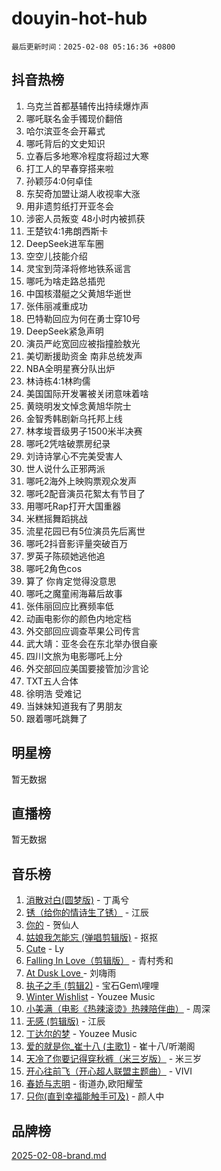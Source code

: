 # douyin-hot-hub

`最后更新时间：2025-02-08 05:16:36 +0800`

## 抖音热榜

1. 乌克兰首都基辅传出持续爆炸声
1. 哪吒联名金手镯现价翻倍
1. 哈尔滨亚冬会开幕式
1. 哪吒背后的文史知识
1. 立春后多地寒冷程度将超过大寒
1. 打工人的早春穿搭来啦
1. 孙颖莎4:0何卓佳
1. 东契奇加盟让湖人收视率大涨
1. 用非遗剪纸打开亚冬会
1. 涉密人员叛变 48小时内被抓获
1. 王楚钦4:1弗朗西斯卡
1. DeepSeek进军车圈
1. 空空儿技能介绍
1. 灵宝到菏泽将修地铁系谣言
1. 哪吒为啥走路总插兜
1. 中国核潜艇之父黄旭华逝世
1. 张伟丽减重成功
1. 巴特勒回应为何在勇士穿10号
1. DeepSeek紧急声明
1. 演员严屹宽回应被指撞脸敖光
1. 美切断援助资金 南非总统发声
1. NBA全明星赛分队出炉
1. 林诗栋4:1林昀儒
1. 美国国际开发署被关闭意味着啥
1. 黄晓明发文悼念黄旭华院士
1. 金智秀韩剧新乌托邦上线
1. 林孝埈晋级男子1500米半决赛
1. 哪吒2凭啥破票房纪录
1. 刘诗诗掌心不完美受害人
1. 世人说什么正邪两派
1. 哪吒2海外上映购票观众发声
1. 哪吒2配音演员花絮太有节目了
1. 用哪吒Rap打开大国重器
1. 米糕摇舞蹈挑战
1. 流星花园已有5位演员先后离世
1. 哪吒2抖音影评量突破百万
1. 罗英子陈硕她逃他追
1. 哪吒2角色cos
1. 算了 你肯定觉得没意思
1. 哪吒之魔童闹海幕后故事
1. 张伟丽回应比赛频率低
1. 动画电影你的颜色内地定档
1. 外交部回应调查苹果公司传言
1. 武大靖：亚冬会在东北举办很自豪
1. 四川文旅为电影哪吒上分
1. 外交部回应美国要接管加沙言论
1. TXT五人合体
1. 徐明浩 受难记
1. 当妹妹知道我有了男朋友
1. 跟着哪吒跳舞了

## 明星榜

暂无数据

## 直播榜

暂无数据

## 音乐榜

1. [消散对白(圆梦版)](https://sf5-hl-cdn-tos.douyinstatic.com/obj/tos-cn-ve-2774/og4jB5I5IizzoZVAAAzWgBMAsMDWoArfwBOiFs) - 丁禹兮
1. [锈（给你的情诗生了锈）](https://sf5-hl-cdn-tos.douyinstatic.com/obj/tos-cn-ve-2774/o8a1PBtVqIYbPEGK6e5A4egedVMdm3fCIz6bbE) - 江辰
1. [你的](https://sf5-hl-cdn-tos.douyinstatic.com/obj/tos-cn-ve-2774/oYuIeKf42jB7sEV6B2upMdpYAgfrQWj0FeRegh) - 贺仙人
1. [姑娘我怎能忘 (弹唱剪辑版)](https://sf5-hl-cdn-tos.douyinstatic.com/obj/tos-cn-ve-2774/okamwrBGEMz6illuEofAsMV4yzF5tVWbBiA5AI) - 抠抠
1. [Cute](https://sf5-hl-cdn-tos.douyinstatic.com/obj/tos-cn-ve-2774/o4IbIzHWKAAB4wsS5qMBRiiAlEBGTpQRNfFvuo) - Ly
1. [Falling In Love（剪辑版）](https://sf5-hl-cdn-tos.douyinstatic.com/obj/tos-cn-ve-2774/o8ajpA8zzgBPahbBIO8AcKGBLJezFCRd1wfP9f) - 青村秀和
1. [ At Dusk  Love ](https://sf5-hl-cdn-tos.douyinstatic.com/obj/tos-cn-ve-2774/o8CrpCf5CaYgI4ZrtQgMQAFEfuGqNnRSDQAPBc) - 刘嗨雨
1. [执子之手 (剪辑2)](https://sf5-hl-cdn-tos.douyinstatic.com/obj/tos-cn-ve-2774/oUoZLQjCc31XzqsBnBQUNgeKtYPBcgbFDwtfcu) - 宝石Gem\哩哩
1. [Winter Wishlist](https://sf5-hl-cdn-tos.douyinstatic.com/obj/tos-cn-ve-2774/oIIgUOeamCFCVAzxN6MFRLIBlLGpUqQxeeHrLE) - Youzee Music
1. [小美满（电影《热辣滚烫》热辣陪伴曲）](https://sf5-hl-cdn-tos.douyinstatic.com/obj/tos-cn-ve-2774/o0GAn2lSgfZIDUgtevCGDQYnFg4CwnrBaxbTZL) - 周深
1. [无感 (剪辑版)](https://sf5-hl-cdn-tos.douyinstatic.com/obj/tos-cn-ve-2774/o0eIsUzJBDlQaQFC5OFlgbMEZC1TFYBftOBn6p) - 江辰
1. [丁达尔的梦](https://sf6-cdn-tos.douyinstatic.com/obj/tos-cn-ve-2774/oMU3WirUZBVQkAC9ccG5P2IQirziZM2RTInUY) - Youzee Music
1. [爱的就是你_崔十八 (主歌1)](https://sf5-hl-cdn-tos.douyinstatic.com/obj/tos-cn-ve-2774/oI5BO5DhFZ6UTcNCnZaOCBLtZ7WIMQGfgnXf5E) - 崔十八/听潮阁
1. [天冷了你要记得穿秋裤（米三岁版）](https://sf5-hl-cdn-tos.douyinstatic.com/obj/tos-cn-ve-2774/oQlIwVIDWiZ6BQilAorS7MA0AgCkQDvcZAdm1) - 米三岁
1. [开心往前飞（开心超人联盟主题曲）](https://sf5-hl-cdn-tos.douyinstatic.com/obj/tos-cn-ve-2774/9d8fb7c82cf1421fb93a9fe925275e0a) - VIVI
1. [春娇与志明](https://sf5-hl-cdn-tos.douyinstatic.com/obj/tos-cn-ve-2774/e530d8fceb7044b39707d7f9ff54add1) - 街道办,欧阳耀莹
1. [只你(直到幸福能触手可及)](https://sf5-hl-cdn-tos.douyinstatic.com/obj/tos-cn-ve-2774/o0lBkRDzFTeaVSUz3ZZSCBVtZ5DIMQGfgmEAuE) - 颜人中

## 品牌榜

[2025-02-08-brand.md](2025-02-08-brand.md)
